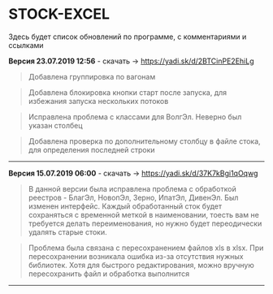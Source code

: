 # STOCK-EXCEL
Здесь будет список обновлений по программе, с комментариями и ссылками


**Версия 23.07.2019 12:56** - скачать -> https://yadi.sk/d/2BTCinPE2EhiLg
> Добавлена группировка по вагонам

> Добавлена блокировка кнопки старт после запуска, для избежания запуска нескольких потоков

> Исправлена проблема с классами для ВолгЭл. Неверно был указан столбец

> Добавлена проверка по дополнительному столбцу в файле стока, для определения последней строки


---

**Версия 15.07.2019 06:00** - скачать -> https://yadi.sk/d/37K7kBgi1qOqwg
> В данной версии была исправлена проблема с обработкой реестров - БлагЭл, НовопЭл, Зерно, ИпатЭл, ДивенЭл.
> Был изменен интерфейс. Каждый обработанный сток будет сохраняться с временной меткой в наименовании, тоесть вам не требуется делать переименования, но нужно будет переодически удалять старые стоки.

> Проблема была связана с пересохранением файлов xls в xlsx. При пересохранении возникала ошибка из-за отсутствия нужных библиотек. Хотя для быстрого редактирования, можно вручную пересохранить файл и обработка выполнится
---
